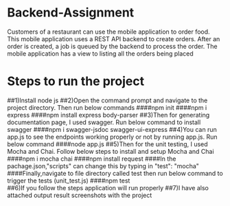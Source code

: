 # Backend-Assignment
Customers of a restaurant can use the mobile application to order food. This mobile application uses a REST API backend to create orders. After  an order is created, a job is queued by the backend to process the order. The mobile application has a view to listing all the orders being placed

# Steps to run the project

##1)Install node js
##2)Open the command prompt and navigate to the project directory. Then run below commands
	####npm init
	####npm i express
	####npm install express body-parser
##3)Then for generating documentation page, I used swagger. Run below command to install swagger
	####npm i swagger-jsdoc swagger-ui-express
##4)You can run app.js to see the endpoints working properly or not by running app.js. Run below command 
	####node app.js
##5)Then for the unit testing, I used Mocha and Chai. Follow below steps to install and setup Mocha and Chai  	
	####npm i mocha chai
	####npm install request
	####In the pachage.json,"scripts" can change this by typing in "test": "mocha"
	####Finally,navigate to file directory called test then run below command to trigger the tests (unit_test.js)
	####npm test	
##6)If you follow the steps application will run properly
##7)I have also attached output result screenshots with the project
